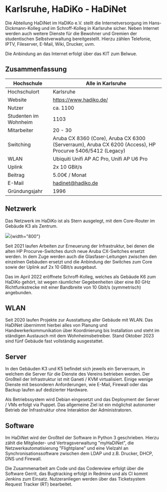 # Karlsruhe, HaDiKo - HaDiNet

Die Abteilung HaDiNet im HaDiKo e.V. stellt die Internetversorgung im
Hans-Dickmann-Kolleg und im Schroff-Kolleg in Karlsruhe sicher. Neben
Internet werden auch weitere Dienste für die Bewohner und Gremien der
studentischen Selbstverwaltung bereitgestellt. Hierzu zählen Telefonie,
IPTV, Fileserver, E-Mail, Wiki, Drucker, uvm.

Die Anbindung an das Internet erfolgt über das KIT zum Belwue.

## Zusammenfassung

Hochschule             | Alle in Karlsruhe
-----------------------|----------------------------------------------------------------------------------------------------------
Hochschulort           | Karlsruhe
Website                | <https://www.hadiko.de/>
Nutzer                 | ca. 1100
Studenten im Wohnheim  | 1103
Mitarbeiter            | 20 - 30
Switching              | Aruba CX 8360 (Core), Aruba CX 6300 (Serverraum), Aruba CX 6200 (Access), HP Procurve 5406/5412 (Legacy)
WLAN                   | Ubiquiti Unifi AP AC Pro, Unifi AP U6 Pro
Uplink                 | 2x 10 GBit/s
Beitrag                | 5.00€ / Monat
E-Mail                 | <hadinet@hadiko.de>
Gründungsjahr          | 1996

## Netzwerk

Das Netzwerk im HaDiKo ist als Stern ausgelegt, mit dem Core-Router im
Gebäude K3 als Zentrum.

![](/studnetze/hadiko-hadinet-netzplan-2022.png){width="800"}

Seit 2021 laufen Arbeiten zur Erneuerung der Infrastruktur, bei denen
die alten HP Procurve-Switches durch neue Aruba CX-Switches ersetzt
werden. In dem Zuge werden auch die Glasfaser-Leitungen zwischen den
einzelnen Gebäuden ersetzt und die Anbindung der Switches zum Core sowie
der Uplink auf 2x 10 GBit/s ausgebaut.

Das im April 2022 eröffnete Schroff-Kolleg, welches als Gebäude K6 zum
HaDiKo gehört, ist wegen räumlicher Gegebenheiten über eine 80 GHz
Richtfunkstrecke mit einer Bandbreite von 10 Gbit/s (symmetrisch)
angebunden.

## WLAN

Seit 2020 laufen Projekte zur Ausstattung aller Gebäude mit WLAN. Das
HaDiNet übernimmt hierbei alles von Planung und Handwerkerkommunikation
über Koordinierung bis Installation und steht im ständigen Austausch mit
dem Wohnheimsbetreiber. Stand Oktober 2023 sind fünf Gebäude fast
vollständig ausgestattet.

## Server

In den Gebäuden K3 und K5 befindet sich jeweils ein Serverraum, in
welchem die Server für die Dienste des Vereins betrieben werden. Der
Großteil der Infrastruktur ist mit Ganeti / KVM virtualisiert. Einige
wenige Dienste mit besonderen Anforderungen, wie E-Mail, Firewall oder
das Backup laufen auf dedizierter Hardware.

Als Betriebssystem wird Debian eingesetzt und das Deployment der Server
/ VMs erfolgt via Puppet. Das allgemeine Ziel ist ein möglichst
autonomer Betrieb der Infrastruktur ohne Interaktion der
Administratoren.

## Software

Im HaDiNet wird der Großteil der Software in Python 3 geschrieben.
Hierzu zählt die Mitglieder- und Vertragsverwaltung \"myHaDiNet\", die
Netzwerkautomatisierung \"Flightplane\" und eine Vielzahl an
Synchronisationssoftware zwischen dem LDAP und z.B. Drucker, DHCP, DNS
und Firewall.

Die Zusammenarbeit am Code und das Codereview erfolgt über die Software
Gerrit, das Bugtracking erfolgt in Redmine und als CI kommt Jenkins zum
Einsatz. Nutzeranliegen werden über das Ticketsystem Request Tracker
(RT) bearbeitet.
